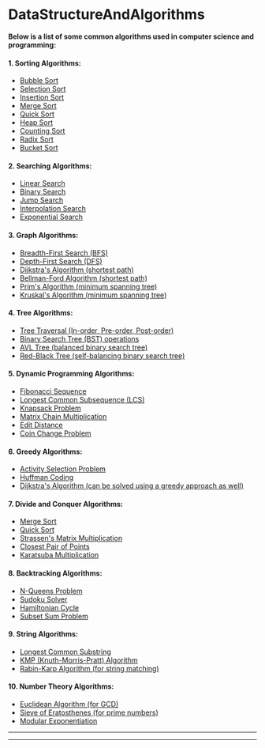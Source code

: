 # DataStructureAndAlgorithms

**Below is a list of some common algorithms used in computer science and programming:**

#### 1. Sorting Algorithms:

- [Bubble Sort](https://github.com/borkarchetan/JOKER/tree/main/Algorithms/1.%20Sorting%20Algorithms/Bubble%20Sort)
- [Selection Sort](https://github.com/borkarchetan/JOKER/tree/main/Algorithms/1.%20Sorting%20Algorithms/Selection%20Sort)
- [Insertion Sort](https://github.com/borkarchetan/JOKER/tree/main/Algorithms/1.%20Sorting%20Algorithms/Insertion%20Sort)
- [Merge Sort](https://github.com/borkarchetan/JOKER/tree/main/Algorithms/1.%20Sorting%20Algorithms/Merge%20Sort)
- [Quick Sort](https://github.com/borkarchetan/JOKER/tree/main/Algorithms/1.%20Sorting%20Algorithms/Quick%20Sort)
- [Heap Sort](https://github.com/borkarchetan/JOKER/tree/main/Algorithms/1.%20Sorting%20Algorithms/Heap%20Sort)
- [Counting Sort](https://github.com/borkarchetan/JOKER/tree/main/Algorithms/1.%20Sorting%20Algorithms/Counting%20Sort)
- [Radix Sort](https://github.com/borkarchetan/JOKER/tree/main/Algorithms/1.%20Sorting%20Algorithms/Radix%20Sort)
- [Bucket Sort](https://github.com/borkarchetan/JOKER/tree/main/Algorithms/1.%20Sorting%20Algorithms/Bucket%20Sort)

#### 2. Searching Algorithms:

- [Linear Search](https://github.com/borkarchetan/JOKER/tree/main/Algorithms/2.%20Searching%20Algorithms/Linear%20Search)
- [Binary Search](https://github.com/borkarchetan/JOKER/tree/main/Algorithms/2.%20Searching%20Algorithms/Binary%20Search)
- [Jump Search](https://github.com/borkarchetan/JOKER/tree/main/Algorithms/2.%20Searching%20Algorithms/Jump%20Search)
- [Interpolation Search](https://github.com/borkarchetan/JOKER/tree/main/Algorithms/2.%20Searching%20Algorithms/Interpolation%20Search)
- [Exponential Search](https://github.com/borkarchetan/JOKER/tree/main/Algorithms/2.%20Searching%20Algorithms/Exponential%20Search)

#### 3. Graph Algorithms:

- [Breadth-First Search (BFS)](https://github.com/borkarchetan/JOKER/tree/main/Algorithms/3.%20Graph%20Algorithms/Breadth-First%20Search)
- [Depth-First Search (DFS)](https://github.com/borkarchetan/JOKER/tree/main/Algorithms/3.%20Graph%20Algorithms/Depth-First%20Search)
- [Dijkstra's Algorithm (shortest path)](https://github.com/borkarchetan/JOKER/tree/main/Algorithms/3.%20Graph%20Algorithms/Dijkstra's%20Algorithm)
- [Bellman-Ford Algorithm (shortest path)](https://github.com/borkarchetan/JOKER/tree/main/Algorithms/3.%20Graph%20Algorithms/Bellman-Ford%20Algorithm)
- [Prim's Algorithm (minimum spanning tree)](https://github.com/borkarchetan/JOKER/tree/main/Algorithms/3.%20Graph%20Algorithms/Prim's%20Algorithm)
- [Kruskal's Algorithm (minimum spanning tree)](https://github.com/borkarchetan/JOKER/tree/main/Algorithms/3.%20Graph%20Algorithms/Kruskal's%20Algorithm)

#### 4. Tree Algorithms:

- [Tree Traversal (In-order, Pre-order, Post-order)](https://github.com/borkarchetan/JOKER/tree/main/Algorithms/4.%20Tree%20Algorithms/Tree%20Traversal)
- [Binary Search Tree (BST) operations](<https://github.com/borkarchetan/JOKER/tree/main/Algorithms/4.%20Tree%20Algorithms/Binary%20Search%20Tree%20(BST)%20operations>)
- [AVL Tree (balanced binary search tree)](<https://github.com/borkarchetan/JOKER/tree/main/Algorithms/4.%20Tree%20Algorithms/AVL%20Tree%20(balanced%20binary%20search%20tree)>)
- [Red-Black Tree (self-balancing binary search tree)](<https://github.com/borkarchetan/JOKER/tree/main/Algorithms/4.%20Tree%20Algorithms/Red-Black%20Tree%20(self-balancing%20binary%20search%20tree)>)

#### 5. Dynamic Programming Algorithms:

- [Fibonacci Sequence](https://github.com/borkarchetan/JOKER/tree/main/Algorithms/5.%20Dynamic%20Programming%20Algorithms/Fibonacci%20Sequence)
- [Longest Common Subsequence (LCS)](<https://github.com/borkarchetan/JOKER/tree/main/Algorithms/5.%20Dynamic%20Programming%20Algorithms/Longest%20Common%20Subsequence%20(LCS)>)
- [Knapsack Problem](https://github.com/borkarchetan/JOKER/tree/main/Algorithms/5.%20Dynamic%20Programming%20Algorithms/Knapsack%20Problem)
- [Matrix Chain Multiplication](https://github.com/borkarchetan/JOKER/tree/main/Algorithms/5.%20Dynamic%20Programming%20Algorithms/Matrix%20Chain%20Multiplication)
- [Edit Distance](https://github.com/borkarchetan/JOKER/tree/main/Algorithms/5.%20Dynamic%20Programming%20Algorithms/Edit%20Distance)
- [Coin Change Problem](https://github.com/borkarchetan/JOKER/tree/main/Algorithms/5.%20Dynamic%20Programming%20Algorithms/Coin%20Change%20Problem)

#### 6. Greedy Algorithms:

- [Activity Selection Problem](https://github.com/borkarchetan/JOKER/tree/main/Algorithms/6.%20Greedy%20Algorithms/Activity%20Selection%20Problem)
- [Huffman Coding](https://github.com/borkarchetan/JOKER/tree/main/Algorithms/6.%20Greedy%20Algorithms/Huffman%20Coding)
- [Dijkstra's Algorithm (can be solved using a greedy approach as well)](<https://github.com/borkarchetan/JOKER/tree/main/Algorithms/6.%20Greedy%20Algorithms/Dijkstra's%20Algorithm%20(can%20be%20solved%20using%20a%20greedy%20approach%20as%20well)>)

#### 7. Divide and Conquer Algorithms:

- [Merge Sort](https://github.com/borkarchetan/JOKER/tree/main/Algorithms/7.%20Divide%20and%20Conquer%20Algorithms/Merge%20Sort)
- [Quick Sort](https://github.com/borkarchetan/JOKER/tree/main/Algorithms/7.%20Divide%20and%20Conquer%20Algorithms/Quick%20Sort)
- [Strassen's Matrix Multiplication](https://github.com/borkarchetan/JOKER/tree/main/Algorithms/7.%20Divide%20and%20Conquer%20Algorithms/Strassen's%20Matrix%20Multiplication)
- [Closest Pair of Points](https://github.com/borkarchetan/JOKER/tree/main/Algorithms/7.%20Divide%20and%20Conquer%20Algorithms/Closest%20Pair%20of%20Points)
- [Karatsuba Multiplication](https://github.com/borkarchetan/JOKER/tree/main/Algorithms/7.%20Divide%20and%20Conquer%20Algorithms/Karatsuba%20Multiplication)

#### 8. Backtracking Algorithms:

- [N-Queens Problem](https://github.com/borkarchetan/JOKER/tree/main/Algorithms/8.%20Backtracking%20Algorithms/N-Queens%20Problem)
- [Sudoku Solver](https://github.com/borkarchetan/JOKER/tree/main/Algorithms/8.%20Backtracking%20Algorithms/Sudoku%20Solver)
- [Hamiltonian Cycle](https://github.com/borkarchetan/JOKER/tree/main/Algorithms/8.%20Backtracking%20Algorithms/Hamiltonian%20Cycle)
- [Subset Sum Problem](https://github.com/borkarchetan/JOKER/tree/main/Algorithms/8.%20Backtracking%20Algorithms/Subset%20Sum%20Problem)

#### 9. String Algorithms:

- [Longest Common Substring](https://github.com/borkarchetan/JOKER/tree/main/Algorithms/9.%20String%20Algorithms/Longest%20Common%20Substring)
- [KMP (Knuth-Morris-Pratt) Algorithm](<https://github.com/borkarchetan/JOKER/tree/main/Algorithms/9.%20String%20Algorithms/KMP%20(Knuth-Morris-Pratt)%20Algorithm>)
- [Rabin-Karp Algorithm (for string matching)](<https://github.com/borkarchetan/JOKER/tree/main/Algorithms/9.%20String%20Algorithms/Rabin-Karp%20Algorithm%20(for%20string%20matching)>)

#### 10. Number Theory Algorithms:

- [Euclidean Algorithm (for GCD)](<https://github.com/borkarchetan/JOKER/tree/main/Algorithms/10.%20Number%20Theory%20Algorithms/Euclidean%20Algorithm%20(for%20GCD)>)
- [Sieve of Eratosthenes (for prime numbers)](<https://github.com/borkarchetan/JOKER/tree/main/Algorithms/10.%20Number%20Theory%20Algorithms/Sieve%20of%20Eratosthenes%20(for%20prime%20numbers)>)
- [Modular Exponentiation](https://github.com/borkarchetan/JOKER/tree/main/Algorithms/10.%20Number%20Theory%20Algorithms/Modular%20Exponentiation)

------------
------------

